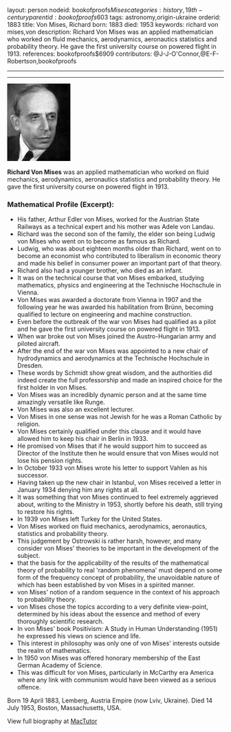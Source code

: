 layout: person
nodeid: bookofproofs$Mises
categories: history,19th-century
parentid: bookofproofs$603
tags: astronomy,origin-ukraine
orderid: 1883
title: Von Mises, Richard
born: 1883
died: 1953
keywords: richard von mises,von
description: Richard Von Mises was an applied mathematician who worked on fluid mechanics, aerodynamics, aeronautics statistics and probability theory. He gave the first university course on powered flight in 1913.
references: bookofproofs$6909
contributors: @J-J-O'Connor,@E-F-Robertson,bookofproofs

---



---

![Mises.jpg](https://github.com/bookofproofs/bookofproofs.github.io/blob/main/_sources/_assets/images/portraits/Mises.jpg?raw=true)

**Richard Von Mises** was an applied mathematician who worked on fluid mechanics, aerodynamics, aeronautics statistics and probability theory. He gave the first university course on powered flight in 1913.

### Mathematical Profile (Excerpt):
* His father, Arthur Edler von Mises, worked for the Austrian State Railways as a technical expert and his mother was Adele von Landau.
* Richard was the second son of the family, the elder son being Ludwig von Mises who went on to become as famous as Richard.
* Ludwig, who was about eighteen months older than Richard, went on to become an economist who contributed to liberalism in economic theory and made his belief in consumer power an important part of that theory.
* Richard also had a younger brother, who died as an infant.
* It was on the technical course that von Mises embarked, studying mathematics, physics and engineering at the Technische Hochschule in Vienna.
* Von Mises was awarded a doctorate from Vienna in 1907 and the following year he was awarded his habilitation from Brünn, becoming qualified to lecture on engineering and machine construction.
* Even before the outbreak of the war von Mises had qualified as a pilot and he gave the first university course on powered flight in 1913.
* When war broke out von Mises joined the Austro-Hungarian army and piloted aircraft.
* After the end of the war von Mises was appointed to a new chair of hydrodynamics and aerodynamics at the Technische Hochschule in Dresden.
* These words by Schmidt show great wisdom, and the authorities did indeed create the full professorship and made an inspired choice for the first holder in von Mises.
* Von Mises was an incredibly dynamic person and at the same time amazingly versatile like Runge.
* Von Mises was also an excellent lecturer.
* Von Mises in one sense was not Jewish for he was a Roman Catholic by religion.
* Von Mises certainly qualified under this clause and it would have allowed him to keep his chair in Berlin in 1933.
* He promised von Mises that if he would support him to succeed as Director of the Institute then he would ensure that von Mises would not lose his pension rights.
* In October 1933 von Mises wrote his letter to support Vahlen as his successor.
* Having taken up the new chair in Istanbul, von Mises received a letter in January 1934 denying him any rights at all.
* It was something that von Mises continued to feel extremely aggrieved about, writing to the Ministry in 1953, shortly before his death, still trying to restore his rights.
* In 1939 von Mises left Turkey for the United States.
* Von Mises worked on fluid mechanics, aerodynamics, aeronautics, statistics and probability theory.
* This judgement by Ostrowski is rather harsh, however, and many consider von Mises' theories to be important in the development of the subject.
* that the basis for the applicability of the results of the mathematical theory of probability to real 'random phenomena' must depend on some form of the frequency concept of probability, the unavoidable nature of which has been established by von Mises in a spirited manner.
* von Mises' notion of a random sequence in the context of his approach to probability theory.
* von Mises chose the topics according to a very definite view-point, determined by his ideas about the essence and method of every thoroughly scientific research.
* In von Mises' book Positivism: A Study in Human Understanding (1951) he expressed his views on science and life.
* This interest in philosophy was only one of von Mises' interests outside the realm of mathematics.
* In 1950 von Mises was offered honorary membership of the East German Academy of Science.
* This was difficult for von Mises, particularly in McCarthy era America where any link with communism would have been viewed as a serious offence.

Born 19 April 1883, Lemberg, Austria Empire (now Lviv, Ukraine). Died 14 July 1953, Boston, Massachusetts, USA.

View full biography at [MacTutor](https://mathshistory.st-andrews.ac.uk/Biographies/Mises/)

